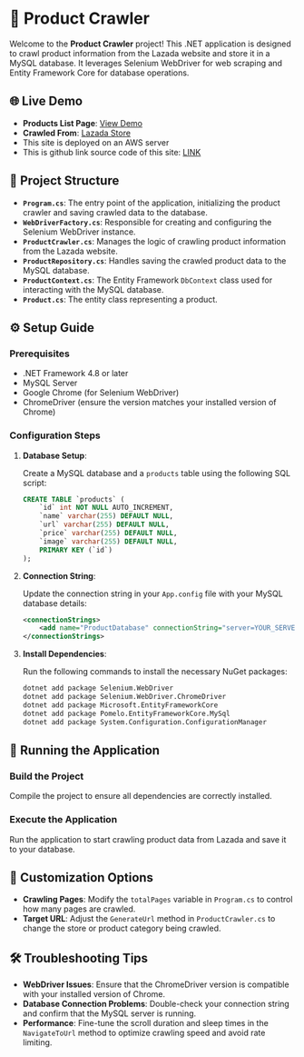 
# 🛒 Product Crawler

Welcome to the **Product Crawler** project! This .NET application is designed to crawl product information from the Lazada website and store it in a MySQL database. It leverages Selenium WebDriver for web scraping and Entity Framework Core for database operations.

## 🌐 Live Demo

- **Products List Page**: [View Demo](http://13.54.146.219/)
- **Crawled From**: [Lazada Store](https://www.lazada.vn/locklock-flagship-store/?q=All-Products&from=wangpu&langFlag=vi&pageTypeId=2)
- This site is deployed on an AWS server
- This is github link source code of this site: [LINK](https://github.com/ducnitdev/laravelapp)

## 📂 Project Structure

- **`Program.cs`**: The entry point of the application, initializing the product crawler and saving crawled data to the database.
- **`WebDriverFactory.cs`**: Responsible for creating and configuring the Selenium WebDriver instance.
- **`ProductCrawler.cs`**: Manages the logic of crawling product information from the Lazada website.
- **`ProductRepository.cs`**: Handles saving the crawled product data to the MySQL database.
- **`ProductContext.cs`**: The Entity Framework `DbContext` class used for interacting with the MySQL database.
- **`Product.cs`**: The entity class representing a product.

## ⚙️ Setup Guide

### Prerequisites

- .NET Framework 4.8 or later
- MySQL Server
- Google Chrome (for Selenium WebDriver)
- ChromeDriver (ensure the version matches your installed version of Chrome)

### Configuration Steps

1. **Database Setup**: 

   Create a MySQL database and a `products` table using the following SQL script:

   ```sql
   CREATE TABLE `products` (
       `id` int NOT NULL AUTO_INCREMENT,
       `name` varchar(255) DEFAULT NULL,
       `url` varchar(255) DEFAULT NULL,
       `price` varchar(255) DEFAULT NULL,
       `image` varchar(255) DEFAULT NULL,
       PRIMARY KEY (`id`)
   );
   ```

2. **Connection String**:

   Update the connection string in your `App.config` file with your MySQL database details:

   ```xml
   <connectionStrings>
       <add name="ProductDatabase" connectionString="server=YOUR_SERVER;database=YOUR_DATABASE;uid=YOUR_USERNAME;pwd=YOUR_PASSWORD;" providerName="MySql.Data.MySqlClient" />
   </connectionStrings>
   ```

3. **Install Dependencies**:

   Run the following commands to install the necessary NuGet packages:

   ```sh
   dotnet add package Selenium.WebDriver
   dotnet add package Selenium.WebDriver.ChromeDriver
   dotnet add package Microsoft.EntityFrameworkCore
   dotnet add package Pomelo.EntityFrameworkCore.MySql
   dotnet add package System.Configuration.ConfigurationManager
   ```

## 🚀 Running the Application

### Build the Project

Compile the project to ensure all dependencies are correctly installed.

### Execute the Application

Run the application to start crawling product data from Lazada and save it to your database.

## 🔧 Customization Options

- **Crawling Pages**: Modify the `totalPages` variable in `Program.cs` to control how many pages are crawled.
- **Target URL**: Adjust the `GenerateUrl` method in `ProductCrawler.cs` to change the store or product category being crawled.

## 🛠 Troubleshooting Tips

- **WebDriver Issues**: Ensure that the ChromeDriver version is compatible with your installed version of Chrome.
- **Database Connection Problems**: Double-check your connection string and confirm that the MySQL server is running.
- **Performance**: Fine-tune the scroll duration and sleep times in the `NavigateToUrl` method to optimize crawling speed and avoid rate limiting.
